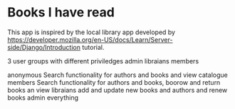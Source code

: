 # Books I have read

This app is inspired by the local library app developed by https://developer.mozilla.org/en-US/docs/Learn/Server-side/Django/Introduction tutorial.

3 user groups with different priviledges 
admin
libraians 
members 

anonymous Search functionality for authors and books and view catalogue
members  Search functionality for authors and books, boorow and return books an view
libraians add and update  new books and authors and renew books
admin everything 
